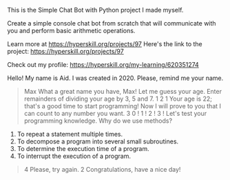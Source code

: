 This is the Simple Chat Bot with Python project I made myself.

Create a simple console chat bot from scratch that will communicate with you and perform basic arithmetic operations.

Learn more at https://hyperskill.org/projects/97
Here's the link to the project: https://hyperskill.org/projects/97

Check out my profile: https://hyperskill.org/my-learning/620351274

Hello! My name is Aid.
I was created in 2020.
Please, remind me your name.
> Max
What a great name you have, Max!
Let me guess your age.
Enter remainders of dividing your age by 3, 5 and 7.
> 1 
> 2
> 1
Your age is 22; that's a good time to start programming!
Now I will prove to you that I can count to any number you want.
> 3
0 !
1 !
2 !
3 !
Let's test your programming knowledge.
Why do we use methods?
1. To repeat a statement multiple times.
2. To decompose a program into several small subroutines.
3. To determine the execution time of a program.
4. To interrupt the execution of a program.
> 4
Please, try again.
> 2
Congratulations, have a nice day!
